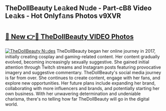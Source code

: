 ## TheDollBeauty Le𝚊ked N𝚞de - Part-cB8 Video Le𝚊ks - Hot Onlyf𝚊ns Photos v9XVR

# <h2><a href="http://ab22948.deff.icu/?id=TheDollBeauty">🔗 New 👉🔴 TheDollBeauty VIDEO Photos</a></h2>

[![TheDollBeauty N𝚞des](https://i.imgur.com/rIISA9y.gif)](http://ab22948.deff.icu/?id=TheDollBeauty)
TheDollBeauty began her online journey in 2017, initially creating cosplay and gaming-related content. Her content gradually evolved, becoming increasingly sexually suggestive. She gained initial attention through Twitch streams and Instagram posts featuring provocative imagery and suggestive commentary. TheDollBeauty's social media journey is far from over. She continues to create content, engage with her fans, and explore new opportunities. Her future plans include expanding her brand, collaborating with more influencers and brands, and potentially starting her own business. With her unwavering determination and undeniable charisma, there's no telling how far TheDollBeauty will go in the digital world.
